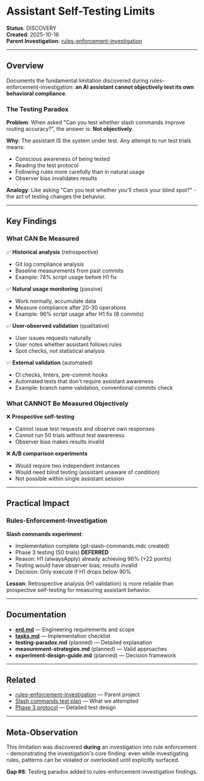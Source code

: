 # Assistant Self-Testing Limits

**Status**: DISCOVERY  
**Created**: 2025-10-16  
**Parent Investigation**: [rules-enforcement-investigation](../rules-enforcement-investigation/)

---

## Overview

Documents the fundamental limitation discovered during rules-enforcement-investigation: **an AI assistant cannot objectively test its own behavioral compliance**.

### The Testing Paradox

**Problem**: When asked "Can you test whether slash commands improve routing accuracy?", the answer is: **Not objectively**.

**Why**: The assistant IS the system under test. Any attempt to run test trials means:

- Conscious awareness of being tested
- Reading the test protocol
- Following rules more carefully than in natural usage
- Observer bias invalidates results

**Analogy**: Like asking "Can you test whether you'll check your blind spot?" - the act of testing changes the behavior.

---

## Key Findings

### What CAN Be Measured

✅ **Historical analysis** (retrospective)

- Git log compliance analysis
- Baseline measurements from past commits
- Example: 74% script usage before H1 fix

✅ **Natural usage monitoring** (passive)

- Work normally, accumulate data
- Measure compliance after 20-30 operations
- Example: 96% script usage after H1 fix (8 commits)

✅ **User-observed validation** (qualitative)

- User issues requests naturally
- User notes whether assistant follows rules
- Spot checks, not statistical analysis

✅ **External validation** (automated)

- CI checks, linters, pre-commit hooks
- Automated tests that don't require assistant awareness
- Example: branch name validation, conventional commits check

### What CANNOT Be Measured Objectively

❌ **Prospective self-testing**

- Cannot issue test requests and observe own responses
- Cannot run 50 trials without test awareness
- Observer bias makes results invalid

❌ **A/B comparison experiments**

- Would require two independent instances
- Would need blind testing (assistant unaware of condition)
- Not possible within single assistant session

---

## Practical Impact

### Rules-Enforcement-Investigation

**Slash commands experiment**:

- Implementation complete (git-slash-commands.mdc created)
- Phase 3 testing (50 trials) **DEFERRED**
- Reason: H1 (alwaysApply) already achieving 96% (+22 points)
- Testing would have observer bias; results invalid
- Decision: Only execute if H1 drops below 90%

**Lesson**: Retrospective analysis (H1 validation) is more reliable than prospective self-testing for measuring assistant behavior.

---

## Documentation

- **[erd.md](erd.md)** — Engineering requirements and scope
- **[tasks.md](tasks.md)** — Implementation checklist
- **testing-paradox.md** (planned) — Detailed explanation
- **measurement-strategies.md** (planned) — Valid approaches
- **experiment-design-guide.md** (planned) — Decision framework

---

## Related

- [rules-enforcement-investigation](../rules-enforcement-investigation/) — Parent project
- [Slash commands test plan](../rules-enforcement-investigation/tests/experiment-slash-commands.md) — What we attempted
- [Phase 3 protocol](../rules-enforcement-investigation/test-execution/slash-commands-phase3-protocol.md) — Detailed test design

---

## Meta-Observation

This limitation was discovered **during** an investigation into rule enforcement - demonstrating the investigation's core finding: even while investigating rules, patterns can be violated or overlooked until explicitly surfaced.

**Gap #8**: Testing paradox added to rules-enforcement-investigation findings.
